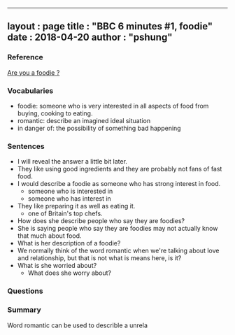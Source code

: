 
---
layout  : page
title   : "BBC 6 minutes #1, foodie"
date       : 2018-04-20
author      : "pshung"
---


### Reference
[Are you a foodie ?](http://www.bbc.co.uk/learningenglish/english/features/6-minute-english/ep-180412)

### Vocabularies
* foodie: someone who is very interested in all aspects of food from buying, cooking to eating.
* romantic: describe an imagined ideal situation
* in danger of: the possibility of something bad happening


### Sentences
* I will reveal the answer a little bit later.
* They like using good ingredients and they are probably not fans of fast food.
* I would describe a foodie as someone who has strong interest in food.
	* someone who is interested in 
	* someone who has interest in
* They like preparing it as well as eating it.
	* one of Britain's top chefs.
* How does she describe people who say they are foodies?
* She is saying people who say they are foodies may not actually know that much about food.
* What is her description of a foodie?
* We normally think of the word romantic when we're talking about love and relationship, but that is not what is means here, is it?
* What is she worried about?
	* What does she worry about?

### Questions

### Summary
Word romantic can be used to describle a unrela
<!--stackedit_data:
eyJoaXN0b3J5IjpbLTYyOTU5NTU2Miw1NDU3OTA3NDIsODI5OD
EyMTcxLC02OTgyNDA1NzIsLTYxNjc2MjI2OCwtMTczODkzNTc5
Miw4NTYwMjU4OTksLTE2NzMyNTc1NCwxNDE2MDE0OTk3XX0=
-->